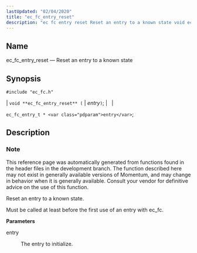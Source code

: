 ```yaml
---
lastUpdated: "02/04/2020"
title: "ec_fc_entry_reset"
description: "ec fc entry reset Reset an entry to a known state void ec fc entry reset entry ec fc entry t entry This reference page was automatically generated from functions found in the header files in the development branch The function described here may not exist in generally available versions..."
---
```


<a name="apis.ec_fc_entry_reset"></a> 
## Name

ec_fc_entry_reset — Reset an entry to a known state

## Synopsis

`#include "ec_fc.h"`

| `void **ec_fc_entry_reset** (` | <var class="pdparam">entry</var>`)`; |   |

`ec_fc_entry_t * <var class="pdparam">entry</var>`;<a name="idp52155376"></a> 
## Description

### Note

This reference page was automatically generated from functions found in the header files in the development branch. The function described here may not exist in generally available versions of Momentum, and may change in behavior when it is generally available. Consult your vendor for definitive advice on the use of this function.

Reset an entry to a known state.

Must be called at least before the first use of an entry with ec_fc.

**<a name="idp52158752"></a> Parameters**

<dl class="variablelist">

<dt>entry</dt>

<dd>

The entry to initialize.

</dd>

</dl>